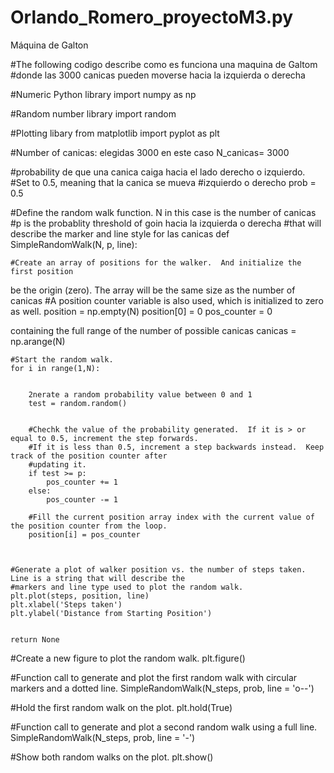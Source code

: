 # Orlando_Romero_proyectoM3.py
Máquina de Galton

#The following  codigo describe como es funciona una maquina de Galtom
#donde las 3000 canicas pueden moverse hacia la izquierda o derecha



#Numeric Python library
import numpy as np


#Random number library
import random


#Plotting libary
from matplotlib import pyplot as plt


#Number of canicas: elegidas 3000 en este caso
N_canicas= 3000


#probability de que una canica caiga hacia el lado derecho o izquierdo.
#Set to 0.5, meaning that  la canica se mueva
#izquierdo o derecho
prob = 0.5



#Define the random walk function.  N in this case is the number of  canicas
#p is the probablity threshold of goin hacia la izquierda o derecha
#that will describe the marker and line style for  las canicas
def SimpleRandomWalk(N, p, line):


    #Create an array of positions for the walker.  And initialize the first position
   be the origin (zero).  The array will be the same size as the number of  canicas
    #A position counter variable is also used, which is initialized to zero as well.
    position = np.empty(N)
    position[0] = 0
    pos_counter = 0

   containing the full range of the number of possible  canicas
    canicas =  np.arange(N)


    #Start the random walk.
    for i in range(1,N):


        2nerate a random probability value between 0 and 1
        test = random.random()


        #Chechk the value of the probability generated.  If it is > or equal to 0.5, increment the step forwards.
        #If it is less than 0.5, increment a step backwards instead.  Keep track of the position counter after
        #updating it.
        if test >= p:
            pos_counter += 1
        else:
            pos_counter -= 1

        #Fill the current position array index with the current value of the position counter from the loop.
        position[i] = pos_counter



    #Generate a plot of walker position vs. the number of steps taken.  Line is a string that will describe the
    #markers and line type used to plot the random walk.
    plt.plot(steps, position, line)
    plt.xlabel('Steps taken')
    plt.ylabel('Distance from Starting Position')


    return None


#Create a new figure to plot the random walk.
plt.figure()

#Function call to generate and plot the first random walk with circular markers and a dotted line.
SimpleRandomWalk(N_steps, prob, line = 'o--')


#Hold the first random walk on the plot.
plt.hold(True)


#Function call to generate and plot a second random walk using a full line.
SimpleRandomWalk(N_steps, prob, line = '-')


#Show both random walks on the plot.
plt.show()
